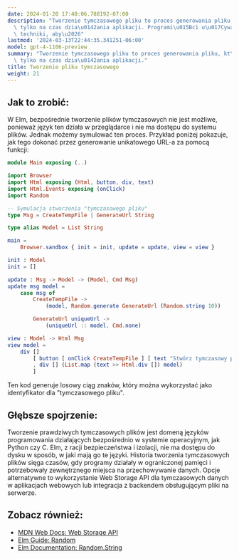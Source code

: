 ```yaml
---
date: 2024-01-20 17:40:06.788192-07:00
description: "Tworzenie tymczasowego pliku to proces generowania pliku, kt\xF3ry istnieje\
  \ tylko na czas dzia\u0142ania aplikacji. Programi\u015Bci u\u017Cywaj\u0105 tej\
  \ techniki, aby\u2026"
lastmod: '2024-03-13T22:44:35.341251-06:00'
model: gpt-4-1106-preview
summary: "Tworzenie tymczasowego pliku to proces generowania pliku, kt\xF3ry istnieje\
  \ tylko na czas dzia\u0142ania aplikacji."
title: Tworzenie pliku tymczasowego
weight: 21
---
```


## Jak to zrobić:
W Elm, bezpośrednie tworzenie plików tymczasowych nie jest możliwe, ponieważ język ten działa w przeglądarce i nie ma dostępu do systemu plików. Jednak możemy symulować ten proces. Przykład poniżej pokazuje, jak tego dokonać przez generowanie unikatowego URL-a za pomocą funkcji:

```Elm
module Main exposing (..)

import Browser
import Html exposing (Html, button, div, text)
import Html.Events exposing (onClick)
import Random

-- Symulacja stworzenia "tymczasowego pliku"
type Msg = CreateTempFile | GenerateUrl String

type alias Model = List String

main =
    Browser.sandbox { init = init, update = update, view = view }

init : Model
init = []

update : Msg -> Model -> (Model, Cmd Msg)
update msg model =
    case msg of
        CreateTempFile ->
            (model, Random.generate GenerateUrl (Random.string 10))

        GenerateUrl uniqueUrl ->
            (uniqueUrl :: model, Cmd.none)

view : Model -> Html Msg
view model =
    div []
        [ button [ onClick CreateTempFile ] [ text "Stwórz tymczasowy plik" ]
        , div [] (List.map (text >> Html.div []) model)
        ]

```

Ten kod generuje losowy ciąg znaków, który można wykorzystać jako identyfikator dla "tymczasowego pliku".

## Głębsze spojrzenie:
Tworzenie prawdziwych tymczasowych plików jest domeną języków programowania działających bezpośrednio w systemie operacyjnym, jak Python czy C. Elm, z racji bezpieczeństwa i izolacji, nie ma dostępu do dysku w sposób, w jaki mają go te języki. Historia tworzenia tymczasowych plików sięga czasów, gdy programy działały w ograniczonej pamięci i potrzebowały zewnętrznego miejsca na przechowywanie danych. Opcje alternatywne to wykorzystanie Web Storage API dla tymczasowych danych w aplikacjach webowych lub integracja z backendem obsługującym pliki na serwerze.

## Zobacz również:
- [MDN Web Docs: Web Storage API](https://developer.mozilla.org/en-US/docs/Web/API/Web_Storage_API)
- [Elm Guide: Random](https://guide.elm-lang.org/effects/random.html)
- [Elm Documentation: Random.String](https://package.elm-lang.org/packages/elm/random/latest/Random-String)
